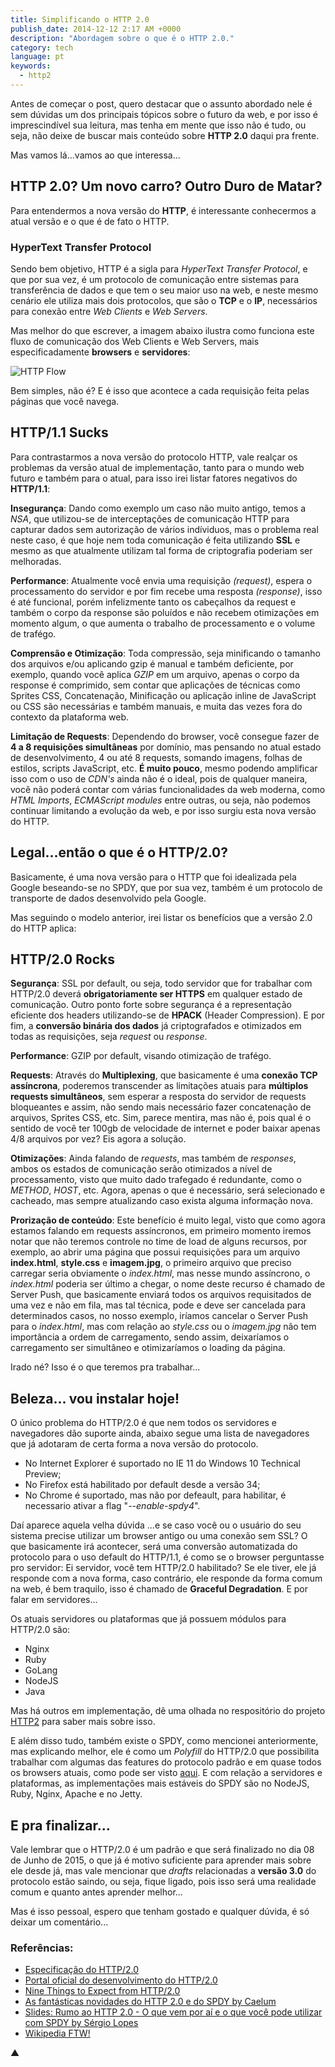 ```yaml
---
title: Simplificando o HTTP 2.0
publish_date: 2014-12-12 2:17 AM +0000
description: "Abordagem sobre o que é o HTTP 2.0."
category: tech
language: pt
keywords:
  - http2
---
```


Antes de começar o post, quero destacar que o assunto abordado nele é sem dúvidas um dos principais tópicos sobre o futuro da web, e por isso é imprescindível sua leitura, mas tenha em mente que isso não é tudo, ou seja, não deixe de buscar mais conteúdo sobre **HTTP 2.0** daqui pra frente.

Mas vamos lá...vamos ao que interessa...

## HTTP 2.0? Um novo carro? Outro Duro de Matar?

Para entendermos a nova versão do **HTTP**, é interessante conhecermos a atual versão e o que é de fato o HTTP.

### HyperText Transfer Protocol

Sendo bem objetivo, HTTP é a sigla para _HyperText Transfer Protocol_, e que por sua vez, é um protocolo de comunicação entre sistemas para transferência de dados e que tem o seu maior uso na web, e neste mesmo cenário ele utiliza mais dois protocolos, que são o **TCP** e o **IP**, necessários para conexão entre _Web Clients_ e _Web Servers_.

Mas melhor do que escrever, a imagem abaixo ilustra como funciona este fluxo de comunicação dos Web Clients e Web Servers, mais especificadamente **browsers** e **servidores**:

![HTTP Flow](https://i.imgur.com/ulPdu9u.png)

Bem simples, não é? E é isso que acontece a cada requisição feita pelas páginas que você navega.

## HTTP/1.1 Sucks

Para contrastarmos a nova versão do protocolo HTTP, vale realçar os problemas da versão atual de implementação, tanto para o mundo web futuro e também para o atual, para isso irei listar fatores negativos do **HTTP/1.1**:

**Insegurança**: Dando como exemplo um caso não muito antigo, temos a _NSA_, que utilizou-se de interceptações de comunicação HTTP para capturar dados sem autorização de vários indíviduos, mas o problema real neste caso, é que hoje nem toda comunicação é feita utilizando **SSL** e mesmo as que atualmente utilizam tal forma de criptografia poderiam ser melhoradas.

**Performance**: Atualmente você envia uma requisição _(request)_, espera o processamento do servidor e por fim recebe uma resposta _(response)_, isso é até funcional, porém infelizmente tanto os cabeçalhos da request e também o corpo da response são poluídos e não recebem otimizações em momento algum, o que aumenta o trabalho de processamento e o volume de trafégo.

**Comprensão e Otimização**: Toda compressão, seja minificando o tamanho dos arquivos e/ou aplicando gzip é manual e também deficiente, por exemplo, quando você aplica _GZIP_ em um arquivo, apenas o corpo da response é comprimido, sem contar que aplicações de técnicas como Sprites CSS, Concatenação, Minificação ou aplicação inline de JavaScript ou CSS são necessárias e também manuais, e muita das vezes fora do contexto da plataforma web.

**Limitação de Requests**: Dependendo do browser, você consegue fazer de **4 a 8 requisições simultâneas** por domínio, mas pensando no atual estado de desenvolvimento, 4 ou até 8 requests, somando imagens, folhas de estilos, scripts JavaScript, etc. **É muito pouco**, mesmo podendo amplificar isso com o uso de _CDN's_ ainda não é o ideal, pois de qualquer maneira, você não poderá contar com várias funcionalidades da web moderna, como _HTML Imports_, _ECMAScript modules_ entre outras, ou seja, não podemos continuar limitando a evolução da web, e por isso surgiu esta nova versão do HTTP.

## Legal...então o que é o HTTP/2.0?

Basicamente, é uma nova versão para o HTTP que foi idealizada pela Google beseando-se no SPDY, que por sua vez, também é um protocolo de transporte de dados desenvolvido pela Google.

Mas seguindo o modelo anterior, irei listar os benefícios que a versão 2.0 do HTTP aplica:

## HTTP/2.0 Rocks

**Segurança**: SSL por default, ou seja, todo servidor que for trabalhar com HTTP/2.0 deverá **obrigatoriamente ser HTTPS** em qualquer estado de comunicação. Outro ponto forte sobre segurança é a representação eficiente dos headers utilizando-se de **HPACK** (Header Compression). E por fim, a **conversão binária dos dados** já criptografados e otimizados em todas as requisições, seja _request_ ou _response_.

**Performance**: GZIP por default, visando otimização de trafégo.

**Requests**: Através do **Multiplexing**, que basicamente é uma **conexão TCP assíncrona**, poderemos transcender as limitações atuais para **múltiplos requests simultâneos**, sem esperar a resposta do servidor de requests bloqueantes e assim, não sendo mais necessário fazer concatenação de arquivos, Sprites CSS, etc. Sim, parece mentira, mas não é, pois qual é o sentido de você ter 100gb de velocidade de internet e poder baixar apenas 4/8 arquivos por vez? Eis agora a solução.

**Otimizações**: Ainda falando de _requests_, mas também de _responses_, ambos os estados de comunicação serão otimizados a nível de processamento, visto que muito dado trafegado é redundante, como o _METHOD_, _HOST_, etc. Agora, apenas o que é necessário, será selecionado e cacheado, mas sempre atualizando caso exista alguma informação nova.

**Prorização de conteúdo**: Este benefício é muito legal, visto que como agora estamos falando em requests assíncronos, em primeiro momento iremos notar que não teremos controle no time de load de alguns recursos, por exemplo, ao abrir uma página que possui requisições para um arquivo **index.html**, **style.css** e **imagem.jpg**, o primeiro arquivo que preciso carregar seria obviamente o _index.html_, mas nesse mundo assíncrono, o _index.html_ poderia ser último a chegar, o nome deste recurso é chamado de Server Push, que basicamente enviará todos os arquivos requisitados de uma vez e não em fila, mas tal técnica, pode e deve ser cancelada para determinados casos, no nosso exemplo, iríamos cancelar o Server Push para o _index.html_, mas com relação ao _style.css_ ou o _imagem.jpg_ não tem importância a ordem de carregamento, sendo assim, deixaríamos o carregamento ser simultâneo e otimizaríamos o loading da página.

Irado né? Isso é o que teremos pra trabalhar...

## Beleza... vou instalar hoje!

O único problema do HTTP/2.0 é que nem todos os servidores e navegadores dão suporte ainda, abaixo segue uma lista de navegadores que já adotaram de certa forma a nova versão do protocolo.

- No Internet Explorer é suportado no IE 11 do Windows 10 Technical Preview;
- No Firefox está habilitado por default desde a versão 34;
- No Chrome é suportado, mas não por defeault, para habilitar, é necessario ativar a flag "_--enable-spdy4_".

Daí aparece aquela velha dúvida ...e se caso você ou o usuário do seu sistema precise utilizar um browser antigo ou uma conexão sem SSL? O que basicamente irá acontecer, será uma conversão automatizada do protocolo para o uso default do HTTP/1.1, é como se o browser perguntasse pro servidor: Ei servidor, você tem HTTP/2.0 habilitado? Se ele tiver, ele já responde com a nova forma, caso contrário, ele responde da forma comum na web, é bem traquilo, isso é chamado de **Graceful Degradation**. E por falar em servidores...

Os atuais servidores ou plataformas que já possuem módulos para HTTP/2.0 são:

- Nginx
- Ruby
- GoLang
- NodeJS
- Java

Mas há outros em implementação, dê uma olhada no respositório do projeto [HTTP2](https://github.com/http2/http2-spec/wiki/Implementations) para saber mais sobre isso.

E além disso tudo, também existe o SPDY, como mencionei anteriormente, mas explicando melhor, ele é como um _Polyfill_ do HTTP/2.0 que possibilita trabalhar com algumas das features do protocolo padrão e em quase todos os browsers atuais, como pode ser visto [aqui](https://caniuse.com/#search=spdy). E com relação a servidores e plataformas, as implementações mais estáveis do SPDY são no NodeJS, Ruby, Nginx, Apache e no Jetty.

## E pra finalizar...

Vale lembrar que o HTTP/2.0 é um padrão e que será finalizado no dia 08 de Junho de 2015, o que já é motivo suficiente para aprender mais sobre ele desde já, mas vale mencionar que _drafts_ relacionadas a **versão 3.0** do protocolo estão saindo, ou seja, fique ligado, pois isso será uma realidade comum e quanto antes aprender melhor...

Mas é isso pessoal, espero que tenham gostado e qualquer dúvida, é só deixar um comentário...

### Referências:

- [Especificação do HTTP/2.0](https://http2.github.io/http2-spec)
- [Portal oficial do desenvolvimento do HTTP/2.0](https://http2.github.io/)
- [Nine Things to Expect from HTTP/2.0](https://www.mnot.net/blog/2014/01/30/http2_expectations)
- [As fantásticas novidades do HTTP 2.0 e do SPDY by Caelum](https://blog.caelum.com.br/as-fantasticas-novidades-do-http-2-0-e-do-spdy/)
- [Slides: Rumo ao HTTP 2.0 - O que vem por aí e o que você pode utilizar com SPDY by Sérgio Lopes](https://docs.google.com/a/helabs.com.br/presentation/d/1BVyBcR5AE2kwY7akcmM0O3dDJ5TccY3ew0U9Ux7wsQs/pub?start=false&loop=false&delayms=3000&utm_content=buffer7886e&utm_medium=social&utm_source=twitter.com&utm_campaign=buffer&slide=id.p)
- [Wikipedia FTW!](https://en.wikipedia.org/wiki/HTTP/2)

▲
